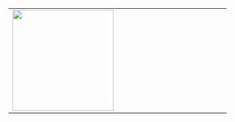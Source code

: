 <table>
	</td>
	<td valign="top" width="50%">
		<a href="https://solved.ac/profile/chocolate32">
		<img src="http://mazassumnida.wtf/api/v2/generate_badge?boj=chocolate32" style="height: 200px"/>
	</td>
</table>

